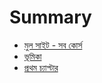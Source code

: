# Summary

* [মুল সাইট - সব কোর্স](http//wwwhowtocodecombd.md)
* [ভূমিকা](README.md)
* [প্রথম চ্যাপ্টার](install.md)

